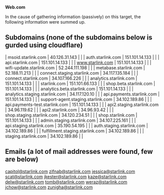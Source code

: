 **Web.com**

In the cause of gathering information (passively) on this target, the following information were summed up.

Subdomains (none of the subdomains below is gurded using cloudflare)
--

| msoid.starlink.com | 40.126.31.143 |  |
| auth.starlink.com | 151.101.14.133 |  |
| api.starlink.com | 151.101.14.133 |  |
| www.starlink.com | 151.101.14.133 |  |
| wifi-update.starlink.com | 52.244.111.198 |  |
| metabase.starlink.com | 52.188.11.213 |  |
| connect.staging.starlink.com | 34.117.135.184 |  |
| connect.starlink.com | 34.107.166.226 |  |
| analytics.starlink.com | 151.101.14.133 |  |
| starlink.com | 151.101.66.133 |  |
| shop.beta.starlink.com | 151.101.14.133 |  |
| analytics.beta.starlink.com | 151.101.14.133 |  |
| analytics.staging.starlink.com | 34.117.120.10 |  |
| api.payments.starlink.com | 151.101.14.133 |  |
| support-agent.staging.starlink.com | 34.102.189.86 |  |
| api.payments-test.starlink.com | 151.101.14.133 |  |
| api2.staging.starlink.com | 34.96.119.62 |  |
| api2.starlink.com | 34.96.93.42 |  |
| shop.staging.starlink.com | 34.120.234.51 |  |
| shop.starlink.com | 151.101.14.133 |  |
| admin.staging.starlink.com | 34.107.225.161 |  |
| api.staging.starlink.com | 35.190.54.195 |  |
| auth.staging.starlink.com | 34.102.189.86 |  |
| fulfillment.staging.starlink.com | 34.102.189.86 |  |
| staging.starlink.com | 34.102.189.86 |  |




Emails (a lot of mail addresses were found, few are below)
--

capitol@starlink.com
zifnab@starlink.com
jessica@starlink.com
scat@starlink.com
jkester@starlink.com
kaze@starlink.com
delw@starlink.com
tomb@starlink.com
weraz@starlink.com
jchow@starlink.com
zunigha@starlink.com
